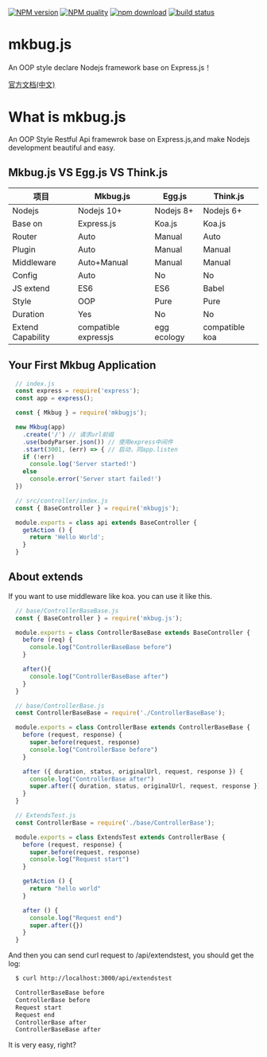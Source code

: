 [![NPM version][npm-image]][npm-url]
[![NPM quality][quality-image]][quality-url]
[![npm download][download-image]][download-url]
[![build status][travis-image]][travis-url]

[travis-image]: https://travis-ci.org/mkbug-com/mkbug.js.svg?branch=master&status=passed
[travis-url]: https://travis-ci.org/mkbug-com/mkbug.js
[download-image]: https://img.shields.io/npm/dm/mkbugjs.svg?style=flat-square
[download-url]: https://npmjs.org/package/mkbugjs
[npm-image]: https://img.shields.io/npm/v/mkbugjs.svg?style=flat-square
[npm-url]: https://npmjs.org/package/mkbugjs
[quality-image]: http://npm.packagequality.com/shield/mkbugjs.svg?style=flat-square
[quality-url]: http://packagequality.com/#?package=mkbugjs
[codecov-image]: https://img.shields.io/codecov/c/github/mkbug-com/mkbug.js.svg?style=flat-square
[codecov-url]: https://codecov.io/gh/mkbug-com/mkbug.js

# mkbug.js
An OOP style declare Nodejs framework base on Express.js！

[官方文档(中文)](http://doc.mkbug.com)

# What is mkbug.js
An OOP Style Restful Api framewrok base on Express.js,and make Nodejs development beautiful and easy.

## Mkbug.js VS Egg.js VS Think.js

| 项目 | Mkbug.js | Egg.js | Think.js |
| ---- | ---- | ---- | ---- |
| Nodejs | Nodejs 10+ | Nodejs 8+ | Nodejs 6+ |
| Base on | Express.js | Koa.js | Koa.js |
| Router | Auto | Manual | Auto |
| Plugin | Auto | Manual | Manual |
| Middleware | Auto+Manual | Manual | Manual |
| Config | Auto | No | No |
| JS extend | ES6 | ES6 | Babel |
| Style | OOP | Pure | Pure |
| Duration | Yes | No | No |
| Extend Capability | compatible expressjs | egg ecology | compatible koa |

## Your First Mkbug Application
```js
  // index.js
  const express = require('express');
  const app = express();

  const { Mkbug } = require('mkbugjs');

  new Mkbug(app)
    .create('/') // 请求url前缀
    .use(bodyParser.json()) // 使用express中间件
    .start(3001, (err) => { // 启动，同app.listen
    if (!err)
      console.log('Server started!')
    else
      console.error('Server start failed!')
  })

  // src/controller/index.js
  const { BaseController } = require('mkbugjs');

  module.exports = class api extends BaseController {
    getAction () {
      return 'Hello World';
    }
  }
```

## About extends
If you want to use middleware like koa. you can use it like this.
```js
  // base/ControllerBaseBase.js
  const { BaseController } = require('mkbug.js');

  module.exports = class ControllerBaseBase extends BaseController {
    before (req) {
      console.log("ControllerBaseBase before")
    }

    after(){
      console.log("ControllerBaseBase after")
    }
  }

  // base/ControllerBase.js
  const ControllerBaseBase = require('./ControllerBaseBase');

  module.exports = class ControllerBase extends ControllerBaseBase {
    before (request, response) {
      super.before(request, response)
      console.log("ControllerBase before")
    }

    after ({ duration, status, originalUrl, request, response }) {
      console.log("ControllerBase after")
      super.after({ duration, status, originalUrl, request, response })
    }
  }

  // ExtendsTest.js
  const ControllerBase = require('./base/ControllerBase');

  module.exports = class ExtendsTest extends ControllerBase {
    before (request, response) {
      super.before(request, response)
      console.log("Request start")
    }

    getAction () {
      return "hello world"
    }

    after () {
      console.log("Request end")
      super.after({})
    }
  }
```

And then you can send curl request to /api/extendstest, you should get the log:
```sh
  $ curl http://localhost:3000/api/extendstest

  ControllerBaseBase before
  ControllerBase before
  Request start
  Request end
  ControllerBase after
  ControllerBaseBase after
```

It is very easy, right?